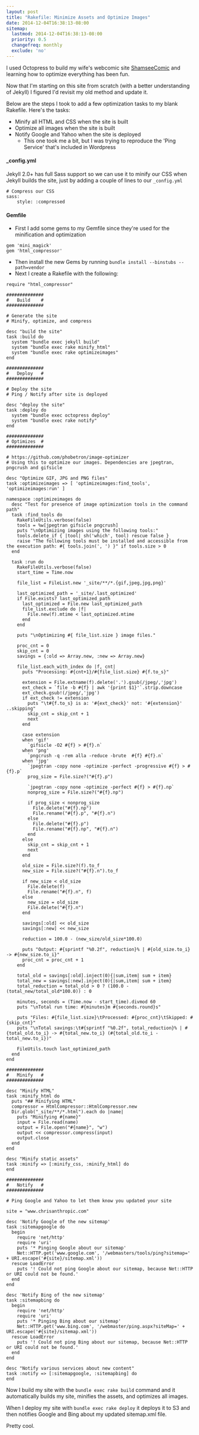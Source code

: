 ```yaml
---
layout: post
title: "Rakefile: Minimize Assets and Optimize Images"
date: 2014-12-04T16:38:13-08:00
sitemap:
  lastmod: 2014-12-04T16:38:13-08:00
  priority: 0.5
  changefreq: monthly
  exclude: 'no'
---
```


I used Octopress to build my wife's webcomic site [ShamseeComic](http://www.shamseecomic.com) and learning how to optimize everything has been fun.

Now that I'm starting on this site from scratch (with a better understanding of Jekyll) I figured I'd revisit my old method and update it.

Below are the steps I took to add a few optimization tasks to my blank Rakefile. Here's the tasks:

* Minify all HTML and CSS when the site is built
* Optimize all images when the site is built
* Notify Google and Yahoo when the site is deployed
  * This one took me a bit, but I was trying to reproduce the 'Ping Service' that's included in Wordpress

#### _config.yml
Jekyll 2.0+ has full Sass support so we can use it to minify our CSS when Jekyll builds the site, just by adding a couple of lines to our `_config.yml`
```
# Compress our CSS
sass:
    style: :compressed
```

#### Gemfile

* First I add some gems to my Gemfile since they're used for the minification and optimization
```
gem 'mini_magick'
gem 'html_compressor'
```
* Then install the new Gems by running `bundle install --binstubs --path=vendor`
* Next I create a Rakefile with the following:

```
require "html_compressor"

##############
#   Build    #
##############

# Generate the site
# Minify, optimize, and compress

desc "build the site"
task :build do
  system "bundle exec jekyll build"
  system "bundle exec rake minify_html"
  system "bundle exec rake optimizeimages"
end

##############
#   Deploy   #
##############

# Deploy the site
# Ping / Notify after site is deployed

desc "deploy the site"
task :deploy do
  system "bundle exec octopress deploy"
  system "bundle exec rake notify"
end

##############
# Optimizes  #
##############

# https://github.com/phobetron/image-optimizer 
# Using this to optimize our images. Dependencies are jpegtran, pngcrush and gifsicle

desc "Optimize GIF, JPG and PNG files"
task :optimizeimages => [ 'optimizeimages:find_tools', 'optimizeimages:run' ]

namespace :optimizeimages do
  desc "Test for presence of image optimization tools in the command path"
  task :find_tools do
    RakeFileUtils.verbose(false)
    tools = %w[jpegtran gifsicle pngcrush]
    puts "\nOptimizing images using the following tools:"
    tools.delete_if { |tool| sh('which', tool) rescue false }
    raise "The following tools must be installed and accessible from the execution path: #{ tools.join(', ') }" if tools.size > 0
  end

  task :run do
    RakeFileUtils.verbose(false)
    start_time = Time.now

    file_list = FileList.new '_site/**/*.{gif,jpeg,jpg,png}'

    last_optimized_path = '_site/.last_optimized'
    if File.exists? last_optimized_path
      last_optimized = File.new last_optimized_path
      file_list.exclude do |f|
        File.new(f).mtime < last_optimized.mtime
      end
    end

    puts "\nOptimizing #{ file_list.size } image files."

    proc_cnt = 0
    skip_cnt = 0
    savings = {:old => Array.new, :new => Array.new}

    file_list.each_with_index do |f, cnt|
      puts "Processing: #{cnt+1}/#{file_list.size} #{f.to_s}"

      extension = File.extname(f).delete('.').gsub(/jpeg/,'jpg')
      ext_check = `file -b #{f} | awk '{print $1}'`.strip.downcase
      ext_check.gsub!(/jpeg/,'jpg')
      if ext_check != extension
        puts "\t#{f.to_s} is a: '#{ext_check}' not: '#{extension}' ..skipping"
        skip_cnt = skip_cnt + 1
        next
      end

      case extension
      when 'gif'
        `gifsicle -O2 #{f} > #{f}.n`
      when 'png'
        `pngcrush -q -rem alla -reduce -brute  #{f} #{f}.n`
      when 'jpg'
        `jpegtran -copy none -optimize -perfect -progressive #{f} > #{f}.p`
        prog_size = File.size?("#{f}.p")

        `jpegtran -copy none -optimize -perfect #{f} > #{f}.np`
        nonprog_size = File.size?("#{f}.np")

        if prog_size < nonprog_size
          File.delete("#{f}.np")
          File.rename("#{f}.p", "#{f}.n")
        else
          File.delete("#{f}.p")
          File.rename("#{f}.np", "#{f}.n")
        end
      else
        skip_cnt = skip_cnt + 1
        next
      end

      old_size = File.size?(f).to_f
      new_size = File.size?("#{f}.n").to_f

      if new_size < old_size
        File.delete(f)
        File.rename("#{f}.n", f)
      else
        new_size = old_size
        File.delete("#{f}.n")
      end

      savings[:old] << old_size
      savings[:new] << new_size

      reduction = 100.0 - (new_size/old_size*100.0)

      puts "Output: #{sprintf "%0.2f", reduction}% | #{old_size.to_i} -> #{new_size.to_i}"
      proc_cnt = proc_cnt + 1
    end

    total_old = savings[:old].inject(0){|sum,item| sum + item}
    total_new = savings[:new].inject(0){|sum,item| sum + item}
    total_reduction = total_old > 0 ? (100.0 - (total_new/total_old*100.0)) : 0

    minutes, seconds = (Time.now - start_time).divmod 60
    puts "\nTotal run time: #{minutes}m #{seconds.round}s"

    puts "Files: #{file_list.size}\tProcessed: #{proc_cnt}\tSkipped: #{skip_cnt}"
    puts "\nTotal savings:\t#{sprintf "%0.2f", total_reduction}% | #{total_old.to_i} -> #{total_new.to_i} (#{total_old.to_i - total_new.to_i})"

    FileUtils.touch last_optimized_path
  end
end

##############
#   Minify   #
##############

desc "Minify HTML"
task :minify_html do
  puts "## Minifying HTML"
  compressor = HtmlCompressor::HtmlCompressor.new
  Dir.glob("_site/**/*.html").each do |name|
    puts "Minifying #{name}"
    input = File.read(name)
    output = File.open("#{name}", "w")
    output << compressor.compress(input)
    output.close
  end
end

desc "Minify static assets"
task :minify => [:minify_css, :minify_html] do
end

##############
#   Notify   #
##############

# Ping Google and Yahoo to let them know you updated your site

site = "www.chrisanthropic.com"

desc 'Notify Google of the new sitemap'
task :sitemapgoogle do
  begin
    require 'net/http'
    require 'uri'
    puts '* Pinging Google about our sitemap'
    Net::HTTP.get('www.google.com', '/webmasters/tools/ping?sitemap=' + URI.escape('#{site}/sitemap.xml'))
  rescue LoadError
    puts '! Could not ping Google about our sitemap, because Net::HTTP or URI could not be found.'
  end
end

desc 'Notify Bing of the new sitemap'
task :sitemapbing do
  begin
    require 'net/http'
    require 'uri'
    puts '* Pinging Bing about our sitemap'
    Net::HTTP.get('www.bing.com', '/webmaster/ping.aspx?siteMap=' + URI.escape('#{site}/sitemap.xml'))
  rescue LoadError
    puts '! Could not ping Bing about our sitemap, because Net::HTTP or URI could not be found.'
  end
end

desc "Notify various services about new content"
task :notify => [:sitemapgoogle, :sitemapbing] do
end
```
Now I build my site with the `bundle exec rake build` command and it automatically builds my site, minifies the assets, and optimizes all images.

When I deploy my site with `bundle exec rake deploy` it deploys it to S3 and then notifies Google and Bing about my updated sitemap.xml file.

Pretty cool.